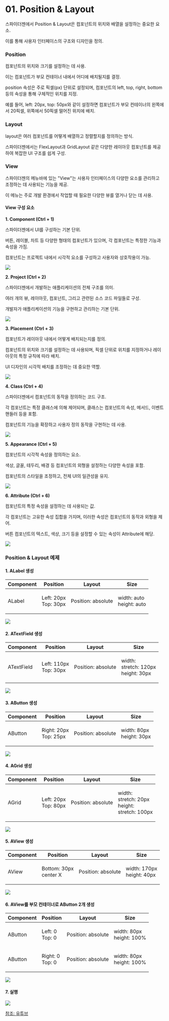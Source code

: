 # 01. Position & Layout

스파이더젠에서 Position & Layout은 컴포넌트의 위치와 배열을 설정하는 중요한 요소.

이를 통해 사용자 인터페이스의 구조와 디자인을 정의.

### Position

컴포넌트의 위치와 크기를 설정하는 데 사용.

이는 컴포넌트가 부모 컨테이너 내에서 어디에 배치될지를 결정.

position 속성은 주로 픽셀(px) 단위로 설정되며, 컴포넌트의 left, top, right, bottom 등의 속성을 통해 구체적인 위치를 지정.

예를 들어, left: 20px, top: 50px와 같이 설정하면 컴포넌트가 부모 컨테이너의 왼쪽에서 20픽셀, 위쪽에서 50픽셀 떨어진 위치에 배치.

### Layout

layout은 여러 컴포넌트를 어떻게 배열하고 정렬할지를 정의하는 방식.

스파이더젠에서는 FlexLayout과 GridLayout 같은 다양한 레이아웃 컴포넌트를 제공하여 복잡한 UI 구조를 쉽게 구성.

### View

스파이더젠의 메뉴바에 있는 "View"는 사용자 인터페이스의 다양한 요소를 관리하고 조정하는 데 사용되는 기능을 제공.

이 메뉴는 주로 개발 환경에서 작업할 때 필요한 다양한 뷰를 열거나 닫는 데 사용.

#### View 구성 요소

**1. Component (Ctrl + 1)**

스파이더젠에서 UI를 구성하는 기본 단위.

버튼, 레이블, 차트 등 다양한 형태의 컴포넌트가 있으며, 각 컴포넌트는 특정한 기능과 속성을 가짐.

컴포넌트는 프로젝트 내에서 시각적 요소를 구성하고 사용자와 상호작용이 가능.

![](../../.gitbook/assets/스크린샷_2025-02-14_110453.png)

**2. Project (Ctrl + 2)**

스파이더젠에서 개발하는 애플리케이션의 전체 구조를 의미.

여러 개의 뷰, 레이아웃, 컴포넌트, 그리고 관련된 소스 코드 파일들로 구성.

개발자가 애플리케이션의 기능을 구현하고 관리하는 기본 단위.

![](../../.gitbook/assets/스크린샷_2025-02-14_110821.png)

**3. Placement (Ctrl + 3)**

컴포넌트가 레이아웃 내에서 어떻게 배치되는지를 정의.

컴포넌트의 위치와 크기를 설정하는 데 사용되며, 픽셀 단위로 위치를 지정하거나 레이아웃의 특정 규칙에 따라 배치.

UI 디자인의 시각적 배치를 조정하는 데 중요한 역할.

![](../../.gitbook/assets/스크린샷_2025-02-14_110714.png)

**4. Class (Ctrl + 4)**

스파이더젠에서 컴포넌트의 동작을 정의하는 코드 구조.

각 컴포넌트는 특정 클래스에 의해 제어되며, 클래스는 컴포넌트의 속성, 메서드, 이벤트 핸들러 등을 포함.

컴포넌트의 기능을 확장하고 사용자 정의 동작을 구현하는 데 사용.

![](../../.gitbook/assets/스크린샷_2025-02-14_110909.png)

**5. Appearance (Ctrl + 5)**

컴포넌트의 시각적 속성을 정의하는 요소.

색상, 글꼴, 테두리, 배경 등 컴포넌트의 외형을 설정하는 다양한 속성을 포함.

컴포넌트의 스타일을 조정하고, 전체 UI의 일관성을 유지.

![](../../.gitbook/assets/스크린샷_2025-02-14_110942.png)

**6. Attribute (Ctrl + 6)**

컴포넌트의 특정 속성을 설정하는 데 사용되는 값.

각 컴포넌트는 고유한 속성 집합을 가지며, 이러한 속성은 컴포넌트의 동작과 외형을 제어.

버튼 컴포넌트의 텍스트, 색상, 크기 등을 설정할 수 있는 속성이 Attribute에 해당.

![](../../.gitbook/assets/스크린샷_2025-02-14_111039.png)

### Position & Layout 예제

#### 1. ALabel 생성

| Component | Position                       | Layout             | Size                               |
| --------- | ------------------------------ | ------------------ | ---------------------------------- |
| ALabel    | <p>Left: 20px<br>Top: 30px</p> | Position: absolute | <p>width: auto<br>height: auto</p> |

![](../../.gitbook/assets/스크린샷_2025-02-14_102917.png)

#### 2. ATextField 생성

| Component  | Position                        | Layout             | Size                                            |
| ---------- | ------------------------------- | ------------------ | ----------------------------------------------- |
| ATextField | <p>Left: 110px<br>Top: 30px</p> | Position: absolute | <p>width:<br>stretch: 120px<br>height: 30px</p> |

![](../../.gitbook/assets/스크린샷_2025-02-14_102957.png)

#### 3. AButton 생성

| Component | Position                        | Layout             | Size                               |
| --------- | ------------------------------- | ------------------ | ---------------------------------- |
| AButton   | <p>Right: 20px<br>Top: 25px</p> | Position: absolute | <p>width: 80px<br>height: 30px</p> |

![](../../.gitbook/assets/스크린샷_2025-02-14_103036.png)

#### 4. AGrid 생성

| Component | Position                       | Layout             | Size                                                        |
| --------- | ------------------------------ | ------------------ | ----------------------------------------------------------- |
| AGrid     | <p>Left: 20px<br>Top: 80px</p> | Position: absolute | <p>width:<br>stretch: 20px<br>height:<br>stretch: 100px</p> |

![](../../.gitbook/assets/스크린샷_2025-02-14_103057.png)

#### 5. AView 생성

| Component | Position                        | Layout             | Size                                |
| --------- | ------------------------------- | ------------------ | ----------------------------------- |
| AView     | <p>Bottom: 30px<br>center X</p> | Position: absolute | <p>width: 170px<br>height: 40px</p> |

![](../../.gitbook/assets/스크린샷_2025-02-14_103212.png)

#### 6. AView를 부모 컨테이너로 AButton 2개 생성

| Component | Position                  | Layout             | Size                               |
| --------- | ------------------------- | ------------------ | ---------------------------------- |
| AButton   | <p>Left: 0<br>Top: 0</p>  | Position: absolute | <p>width: 80px<br>height: 100%</p> |
| AButton   | <p>Right: 0<br>Top: 0</p> | Position: absolute | <p>width: 80px<br>height: 100%</p> |

![](../../.gitbook/assets/스크린샷_2025-02-14_103303.png)

#### 7. 실행

![](../../.gitbook/assets/스크린샷_2025-02-14_103349.png)

[참조: 유튜브](https://www.youtube.com/watch?v=5imOh3KAvW0)
